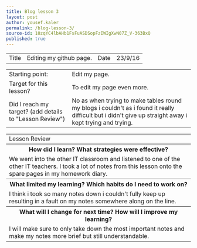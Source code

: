 ```yaml
---
title: Blog lesson 3
layout: post
author: yousef.kaler
permalink: /blog-lesson-3/
source-id: 10zqYC4lbAHb1FsFuASDSopFzIWIgXwN07Z_V-363BxQ
published: true
---
```

<table>
  <tr>
    <td>Title</td>
    <td>Editing my github page.</td>
    <td>Date</td>
    <td>23/9/16</td>
  </tr>
</table>


<table>
  <tr>
    <td>Starting point:</td>
    <td>Edit my page.</td>
  </tr>
  <tr>
    <td>Target for this lesson?</td>
    <td>To edit my page even more.</td>
  </tr>
  <tr>
    <td>Did I reach my target? 
(add details to "Lesson Review")</td>
    <td> No as when trying to make tables round my blogs i couldn't as i found it really difficult but i didn't give up straight away i kept trying and trying.</td>
  </tr>
</table>


<table>
  <tr>
    <td>Lesson Review</td>
  </tr>
  <tr>
    <th>How did I learn? What strategies were effective? </th>
  </tr>
  <tr>
    <td>We went into the other IT classroom and listened to one of the other IT teachers. I took a lot of notes from this lesson onto the spare pages in my homework diary.  </td>
  </tr>
  <tr>
    <th>What limited my learning? Which habits do I need to work on? </th>
  </tr>
  <tr>
    <td>I think i took so many notes down i couldn't fully keep up resulting in a fault on my notes somewhere along on the line. </td>
  </tr>
  <tr>
    <th>What will I change for next time? How will I improve my learning?</th>
  </tr>
  <tr>
    <td>I will make sure to only take down the most important notes and make my notes more brief but still understandable.</td>
  </tr>
</table>


